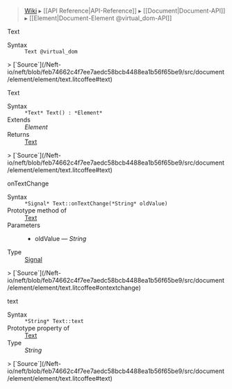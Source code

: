 > [Wiki](Home) ▸ [[API Reference|API-Reference]] ▸ [[Document|Document-API]] ▸ [[Element|Document-Element @virtual_dom-API]]

Text
<dl><dt>Syntax</dt><dd><code>Text @virtual_dom</code></dd></dl>
> [`Source`](/Neft-io/neft/blob/feb74662c4f7ee7aedc58bcb4488ea1b56f65be9/src/document/element/element/text.litcoffee#text)

Text
<dl><dt>Syntax</dt><dd><code>&#x2A;Text&#x2A; Text() : &#x2A;Element&#x2A;</code></dd><dt>Extends</dt><dd><i>Element</i></dd><dt>Returns</dt><dd><a href="/Neft-io/neft/Renderer-Text-API.md#class-text">Text</a></dd></dl>
> [`Source`](/Neft-io/neft/blob/feb74662c4f7ee7aedc58bcb4488ea1b56f65be9/src/document/element/element/text.litcoffee#text)

onTextChange
<dl><dt>Syntax</dt><dd><code>&#x2A;Signal&#x2A; Text::onTextChange(&#x2A;String&#x2A; oldValue)</code></dd><dt>Prototype method of</dt><dd><a href="/Neft-io/neft/Renderer-Text-API.md#class-text">Text</a></dd><dt>Parameters</dt><dd><ul><li>oldValue — <i>String</i></li></ul></dd><dt>Type</dt><dd><a href="/Neft-io/neft/Signal-API.md#class-signal">Signal</a></dd></dl>
> [`Source`](/Neft-io/neft/blob/feb74662c4f7ee7aedc58bcb4488ea1b56f65be9/src/document/element/element/text.litcoffee#ontextchange)

text
<dl><dt>Syntax</dt><dd><code>&#x2A;String&#x2A; Text::text</code></dd><dt>Prototype property of</dt><dd><a href="/Neft-io/neft/Renderer-Text-API.md#class-text">Text</a></dd><dt>Type</dt><dd><i>String</i></dd></dl>
> [`Source`](/Neft-io/neft/blob/feb74662c4f7ee7aedc58bcb4488ea1b56f65be9/src/document/element/element/text.litcoffee#text)

